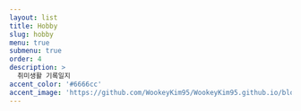```yaml
---
layout: list
title: Hobby
slug: hobby
menu: true
submenu: true
order: 4
description: >
  취미생활 기록일지
accent_color: '#6666cc'
accent_image: 'https://github.com/WookeyKim95/WookeyKim95.github.io/blob/main/assets/img/sidebar-bg_2.jpg?raw=true'
---
```

